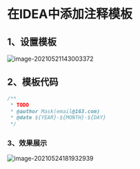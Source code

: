 # 在IDEA中添加注释模板

## 1、设置模板

![image-20210521143003372](https://gitee.com/mask616/images-bed/raw/master/typora-images/tmoqwerm.png)

## 2、模板代码

```javascript
/**
 * TODO 
 * @author Mask(email@163.com)
 * @date ${YEAR}-${MONTH}-${DAY}
 */
```

### 3、效果展示

![image-20210524181932939](https://gitee.com/mask616/images-bed/raw/master/typora-images/image-20210524181932939.png)
